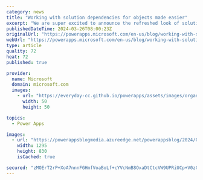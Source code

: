 ```yaml
---
category: news
title: "Working with solution dependencies for objects made easier"
excerpt: "We are super excited to announce the refreshed look of solution dependencies for component. The solution dependencies page for component is better organized, easy to understand and loaded with essential actions that helps to identify the dependencies and take appropriate actions.\n"
publishedDateTime: 2024-03-26T08:00:23Z
originalUrl: "https://powerapps.microsoft.com/en-us/blog/working-with-solution-dependencies-for-components-made-easier/"
webUrl: "https://powerapps.microsoft.com/en-us/blog/working-with-solution-dependencies-for-components-made-easier/"
type: article
quality: 72
heat: 72
published: true

provider:
  name: Microsoft
  domain: microsoft.com
  images:
    - url: "https://everyday-cc.github.io/powerapps/assets/images/organizations/microsoft.com-50x50.jpg"
      width: 50
      height: 50

topics:
  - Power Apps

images:
  - url: "https://powerappsblogmedia.azureedge.net/powerappsblog/2024/03/componentdependencies.png"
    width: 1295
    height: 830
    isCached: true

secured: "zMOErT2rP+XoA7nnnFGHmfVoaBoLf+cYVcNmB8OxaDtCtcVW9UPRiUCp+V0z0i++GKwd2wFV6H3ujWX51PxtUKvmGfKycevJ5Rg93A1MHfs5EJSKEdX3xOKPlRo/a//rvYm3kBK0P74BHqNwH/DxJe67fcLrRJXV+J5sCnXP6cgJhDeIcxniW1ZViM6mNnWE8eFEYwiId8FfYQT6CZHztV9qu8+pQh+VUXfi/YihrKDAcnqJAAmIIHqsUuZHGL8vsdxiSLd7iYKUI2O9NuSWnO9dUZlLKp6EHtT5sfWLJxwrUQC3Q+KpKhjbOV1pxsKer+o60HeP1Hn7/gswYK8JG02Gr0azQiGbkxlaC9O5MkQ=;6vGd8jUPbqIJ6pMLHJfoXw=="
---
```


